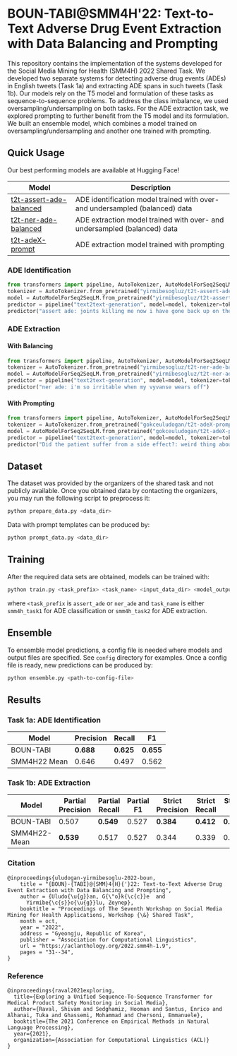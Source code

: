 # BOUN-TABI@SMM4H'22: Text-to-Text Adverse Drug Event Extraction with Data Balancing and Prompting

This repository contains the implementation of the systems developed for the Social Media Mining for Health (SMM4H) 2022 Shared Task. We developed two separate systems for detecting adverse drug events (ADEs) in English tweets (Task 1a) and extracting ADE spans in such tweets (Task 1b). Our models rely on the T5 model and formulation of these tasks as sequence-to-sequence problems. To address the class imbalance, we used oversampling/undersampling on both tasks. For the ADE extraction task, we explored prompting to further benefit from the T5 model and its formulation. We built an ensemble model, which combines a model trained on oversampling/undersampling and another one trained with prompting. 

## Quick Usage

Our best performing models are available at Hugging Face! 

| **Model**                                                                               | **Description**                                                              |
|-----------------------------------------------------------------------------------------|------------------------------------------------------------------------------|
| [t2t-assert-ade-balanced](https://huggingface.co/yirmibesogluz/t2t-assert-ade-balanced) | ADE identification model trained with over- and undersampled (balanced) data |
| [t2t-ner-ade-balanced](https://huggingface.co/yirmibesogluz/t2t-ner-ade-balanced)       | ADE extraction model trained with over- and undersampled (balanced) data     |
| [t2t-adeX-prompt](https://huggingface.co/gokceuludogan/t2t-adeX-prompt)                 | ADE extraction model trained with prompting                                  |

### ADE Identification 
```python
from transformers import pipeline, AutoTokenizer, AutoModelForSeq2SeqLM
tokenizer = AutoTokenizer.from_pretrained("yirmibesogluz/t2t-assert-ade-balanced")
model = AutoModelForSeq2SeqLM.from_pretrained("yirmibesogluz/t2t-assert-ade-balanced")
predictor = pipeline("text2text-generation", model=model, tokenizer=tokenizer)
predictor("assert ade: joints killing me now i have gone back up on the lamotrigine. sick of side effects. sick of meds. want my own self back. knackered today")
```

### ADE Extraction 

#### With Balancing
```python
from transformers import pipeline, AutoTokenizer, AutoModelForSeq2SeqLM
tokenizer = AutoTokenizer.from_pretrained("yirmibesogluz/t2t-ner-ade-balanced")
model = AutoModelForSeq2SeqLM.from_pretrained("yirmibesogluz/t2t-ner-ade-balanced")
predictor = pipeline("text2text-generation", model=model, tokenizer=tokenizer)
predictor("ner ade: i'm so irritable when my vyvanse wears off")
```
#### With Prompting

```python 
from transformers import pipeline, AutoTokenizer, AutoModelForSeq2SeqLM
tokenizer = AutoTokenizer.from_pretrained("gokceuludogan/t2t-adeX-prompt")
model = AutoModelForSeq2SeqLM.from_pretrained("gokceuludogan/t2t-adeX-prompt")
predictor = pipeline("text2text-generation", model=model, tokenizer=tokenizer)
predictor("Did the patient suffer from a side effect?: weird thing about paxil: feeling fully energized and feeling completely tired at the same time")
```
## Dataset

The dataset was provided by the organizers of the shared task and not publicly available. Once you obtained data by contacting the organizers, you may run the following script to preprocess it:


```bash
python prepare_data.py <data_dir> 
```

Data with prompt templates can be produced by:

```bash
python prompt_data.py <data_dir> 
```

## Training

After the required data sets are obtained, models can be trained with:

```bash
python train.py <task_prefix> <task_name> <input_data_dir> <model_output_dir>
```

where `<task_prefix` is `assert_ade` or `ner_ade` and `task_name` is either `smm4h_task1` for ADE classification or `smm4h_task2` for ADE extraction. 

## Ensemble

To ensemble model predictions, a config file is needed where models and output files are specified. See `config` directory for examples. Once a config file is ready, new predictions can be produced by:  

```bash
python ensemble.py <path-to-config-file>
```

## Results

### Task 1a: ADE Identification

| **Model**    | **Precision** | **Recall** | **F1**    |
|--------------|---------------|------------|-----------|
| BOUN-TABI    | **0.688**     | **0.625**  | **0.655** |
| SMM4H22 Mean | 0.646         | 0.497      | 0.562     |


### Task 1b: ADE Extraction

| **Model**    | **Partial Precision** | **Partial Recall** | **Partial F1** | **Strict Precision** | **Strict Recall** | **Strict F1** |
|--------------|-----------------------|--------------------|----------------|----------------------|-------------------|---------------|
| BOUN-TABI    | 0.507                 | **0.549**          | 0.527          | **0.384**            | **0.412**         | **0.398**     |
| SMM4H22-Mean | **0.539**             | 0.517              | 0.527          | 0.344                | 0.339             | 0.341         |


### Citation

```
@inproceedings{uludogan-yirmibesoglu-2022-boun,
    title = "{BOUN}-{TABI}@{SMM}4{H}{'}22: Text-to-Text Adverse Drug Event Extraction with Data Balancing and Prompting",
    author = {Uludo{\u{g}}an, G{\"o}k{\c{c}}e  and
      Yirmibe{\c{s}}o{\u{g}}lu, Zeynep},
    booktitle = "Proceedings of The Seventh Workshop on Social Media Mining for Health Applications, Workshop {\&} Shared Task",
    month = oct,
    year = "2022",
    address = "Gyeongju, Republic of Korea",
    publisher = "Association for Computational Linguistics",
    url = "https://aclanthology.org/2022.smm4h-1.9",
    pages = "31--34",
}
```

### Reference

```
@inproceedings{raval2021exploring,
  title={Exploring a Unified Sequence-To-Sequence Transformer for Medical Product Safety Monitoring in Social Media},
  author={Raval, Shivam and Sedghamiz, Hooman and Santus, Enrico and Alhanai, Tuka and Ghassemi, Mohammad and Chersoni, Emmanuele},
  booktitle={The 2021 Conference on Empirical Methods in Natural Language Processing},
  year={2021},
  organization={Association for Computational Linguistics (ACL)}
}
```

